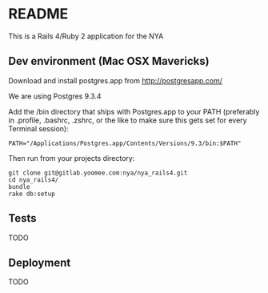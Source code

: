 # README

This is a Rails 4/Ruby 2 application for the NYA

## Dev environment (Mac OSX Mavericks)

Download and install postgres.app from http://postgresapp.com/

We are using Postgres 9.3.4

Add the /bin directory that ships with Postgres.app to your PATH
(preferably in .profile, .bashrc, .zshrc, or the like to make sure this gets set for every Terminal session):

```
PATH="/Applications/Postgres.app/Contents/Versions/9.3/bin:$PATH"
```

Then run from your projects directory:

```
git clone git@gitlab.yoomee.com:nya/nya_rails4.git
cd nya_rails4/
bundle
rake db:setup
```

## Tests

TODO

## Deployment

TODO
